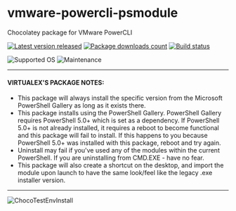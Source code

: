 # vmware-powercli-psmodule

Chocolatey package for VMware PowerCLI

[![Latest version released](https://img.shields.io/chocolatey/v/vmware-powercli-psmodule.svg)](https://chocolatey.org/packages/vmware-powercli-psmodule)
[![Package downloads count](https://img.shields.io/chocolatey/dt/vmware-powercli-psmodule.svg)](https://chocolatey.org/packages/vmware-powercli-psmodule)
[![Build status](https://img.shields.io/appveyor/ci/virtualex-itv/choco-vmware-powercli-psmodule/master.svg?logo=appveyor)](https://ci.appveyor.com/project/virtualex-itv/choco-vmware-powercli-psmodule  )

![Supported OS](https://img.shields.io/badge/os-windows-blue.svg)
![Maintenance](https://img.shields.io/maintenance/yes/2020.svg)

---

#### VIRTUALEX'S PACKAGE NOTES:

* This package will always install the specific version from the Microsoft PowerShell Gallery as long as it exists there.
* This package installs using the PowerShell Gallery. PowerShell Gallery requires PowerShell 5.0+ which is set as a dependency.  If PowerShell 5.0+ is not already installed, it requires a reboot to become functional and this package will fail to install.  If this happens to you because PowerShell 5.0+ was installed with this package, reboot and try again.
* Uninstall may fail if you've used any of the modules within the current PowerShell. If you are uninstalling from CMD.EXE - have no fear.
* This package will also create a shortcut on the desktop, and import the module upon launch to have the same look/feel like the legacy .exe installer version.
---
![ChocoTestEnvInstall](https://rawcdn.githack.com/virtualex-itv/choco-vmware-powercli-psmodule/4166e9f1cd32c4defb5837631e829536d1e4b9e9/_img/choco-powercli-test.png)
